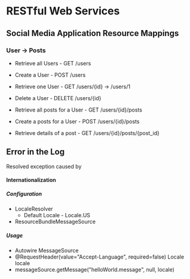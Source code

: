 # RESTful Web Services

## Social Media Application Resource Mappings

### User -> Posts

- Retrieve all Users  - GET /users
- Create a User       - POST /users
- Retrieve one User   - GET /users/{id} -> /users/1
- Delete a User       - DELETE /users/{id}

- Retrieve all posts for a User   - GET /users/{id}/posts
- Create a posts for a User       - POST /users/{id}/posts
- Retrieve details of a post      - GET /users/{id}/posts/{post_id}

## Error in the Log

Resolved exception caused by 

#### Internationalization

##### Configuration
- LocaleResolver
  - Default Locale - Locale.US
- ResourceBundleMessageSource

##### Usage
- Autowire MessageSource
- @RequestHeader(value="Accept-Language", required=false) Locale locale
- messageSource.getMessage("helloWorld.message", null, locale)
